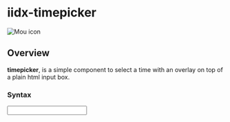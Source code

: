 # iidx-timepicker

![Mou icon](http://mouapp.com/Mou_128.png)

## Overview

**timepicker**, is a simple component to select a time with an overlay on top of a plain html input box.

### Syntax

<div class="input-append bootstrap-timepicker">
	<input id="timepicker1" type="text" class="input-small">
	<span class="add-on"><i class="icon-time"></i></span>
</div>

<script src="../lib/requirejs/require.js"></script>
<script src="../src/js/require.config.js"></script>

<script type="text/javascript">
	require.config({
		baseUrl: '../src'
	});

	require([
		'jquery',
		'timepicker'
	], function ($) {
	
		console.log("debug:test:timepicker.ready()");
        $('#timepicker1').timepicker();

	});
</script>

